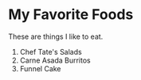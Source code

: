 # My Favorite Foods

These are things I like to eat.

1. Chef Tate's Salads
2. Carne Asada Burritos
3. Funnel Cake
